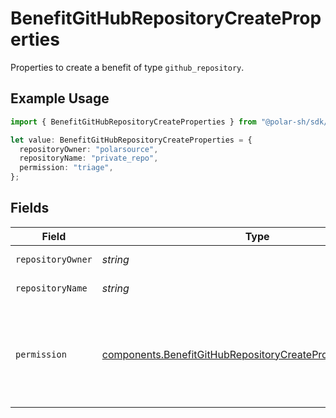 # BenefitGitHubRepositoryCreateProperties

Properties to create a benefit of type `github_repository`.

## Example Usage

```typescript
import { BenefitGitHubRepositoryCreateProperties } from "@polar-sh/sdk/models/components";

let value: BenefitGitHubRepositoryCreateProperties = {
  repositoryOwner: "polarsource",
  repositoryName: "private_repo",
  permission: "triage",
};
```

## Fields

| Field                                                                                                                                                                                                                                                                                            | Type                                                                                                                                                                                                                                                                                             | Required                                                                                                                                                                                                                                                                                         | Description                                                                                                                                                                                                                                                                                      | Example                                                                                                                                                                                                                                                                                          |
| ------------------------------------------------------------------------------------------------------------------------------------------------------------------------------------------------------------------------------------------------------------------------------------------------ | ------------------------------------------------------------------------------------------------------------------------------------------------------------------------------------------------------------------------------------------------------------------------------------------------ | ------------------------------------------------------------------------------------------------------------------------------------------------------------------------------------------------------------------------------------------------------------------------------------------------ | ------------------------------------------------------------------------------------------------------------------------------------------------------------------------------------------------------------------------------------------------------------------------------------------------ | ------------------------------------------------------------------------------------------------------------------------------------------------------------------------------------------------------------------------------------------------------------------------------------------------ |
| `repositoryOwner`                                                                                                                                                                                                                                                                                | *string*                                                                                                                                                                                                                                                                                         | :heavy_check_mark:                                                                                                                                                                                                                                                                               | The owner of the repository.                                                                                                                                                                                                                                                                     | polarsource                                                                                                                                                                                                                                                                                      |
| `repositoryName`                                                                                                                                                                                                                                                                                 | *string*                                                                                                                                                                                                                                                                                         | :heavy_check_mark:                                                                                                                                                                                                                                                                               | The name of the repository.                                                                                                                                                                                                                                                                      | private_repo                                                                                                                                                                                                                                                                                     |
| `permission`                                                                                                                                                                                                                                                                                     | [components.BenefitGitHubRepositoryCreatePropertiesPermission](../../models/components/benefitgithubrepositorycreatepropertiespermission.md)                                                                                                                                                     | :heavy_check_mark:                                                                                                                                                                                                                                                                               | The permission level to grant. Read more about roles and their permissions on [GitHub documentation](https://docs.github.com/en/organizations/managing-user-access-to-your-organizations-repositories/managing-repository-roles/repository-roles-for-an-organization#permissions-for-each-role). |                                                                                                                                                                                                                                                                                                  |
